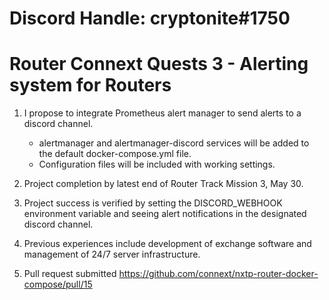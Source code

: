 # Discord Handle: cryptonite#1750

# Router Connext Quests 3 - Alerting system for Routers

1. I propose to integrate Prometheus alert manager to send alerts to a discord channel. 

    - alertmanager and alertmanager-discord services will be added to the default docker-compose.yml file. 
    - Configuration files will be included with working settings.
  
2. Project completion by latest end of Router Track Mission 3, May 30.
3. Project success is verified by setting the DISCORD_WEBHOOK environment variable and seeing alert notifications in the designated discord channel.
4. Previous experiences include development of exchange software and management of 24/7 server infrastructure.    
5. Pull request submitted https://github.com/connext/nxtp-router-docker-compose/pull/15
